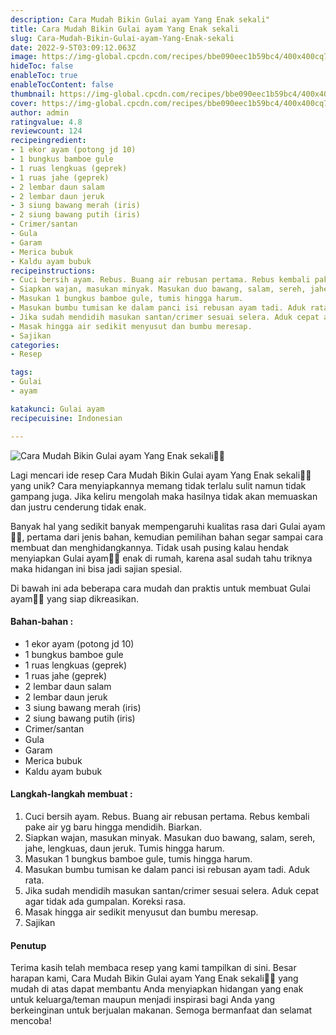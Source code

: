 ```yaml
---
description: Cara Mudah Bikin Gulai ayam Yang Enak sekali"
title: Cara Mudah Bikin Gulai ayam Yang Enak sekali
slug: Cara-Mudah-Bikin-Gulai-ayam-Yang-Enak-sekali
date: 2022-9-5T03:09:12.063Z
image: https://img-global.cpcdn.com/recipes/bbe090eec1b59bc4/400x400cq70/photo.jpg
hideToc: false
enableToc: true
enableTocContent: false
thumbnail: https://img-global.cpcdn.com/recipes/bbe090eec1b59bc4/400x400cq70/photo.jpg
cover: https://img-global.cpcdn.com/recipes/bbe090eec1b59bc4/400x400cq70/photo.jpg
author: admin
ratingvalue: 4.8
reviewcount: 124
recipeingredient:
- 1 ekor ayam (potong jd 10)
- 1 bungkus bamboe gule
- 1 ruas lengkuas (geprek)
- 1 ruas jahe (geprek)
- 2 lembar daun salam
- 2 lembar daun jeruk
- 3 siung bawang merah (iris)
- 2 siung bawang putih (iris)
- Crimer/santan
- Gula
- Garam
- Merica bubuk
- Kaldu ayam bubuk
recipeinstructions:
- Cuci bersih ayam. Rebus. Buang air rebusan pertama. Rebus kembali pake air yg baru hingga mendidih. Biarkan.
- Siapkan wajan, masukan minyak. Masukan duo bawang, salam, sereh, jahe, lengkuas, daun jeruk. Tumis hingga harum.
- Masukan 1 bungkus bamboe gule, tumis hingga harum.
- Masukan bumbu tumisan ke dalam panci isi rebusan ayam tadi. Aduk rata.
- Jika sudah mendidih masukan santan/crimer sesuai selera. Aduk cepat agar tidak ada gumpalan. Koreksi rasa.
- Masak hingga air sedikit menyusut dan bumbu meresap.
- Sajikan
categories:
- Resep

tags:
- Gulai
- ayam

katakunci: Gulai ayam
recipecuisine: Indonesian

---
```


![Cara Mudah Bikin Gulai ayam Yang Enak sekali👩‍🍳](https://img-global.cpcdn.com/recipes/bbe090eec1b59bc4/400x400cq70/photo.jpg)

Lagi mencari ide resep Cara Mudah Bikin Gulai ayam Yang Enak sekali👩‍🍳 yang unik? Cara menyiapkannya memang tidak terlalu sulit namun tidak gampang juga. Jika keliru mengolah maka hasilnya tidak akan memuaskan dan justru cenderung tidak enak.

Banyak hal yang sedikit banyak mempengaruhi kualitas rasa dari Gulai ayam👩‍🍳, pertama dari jenis bahan, kemudian pemilihan bahan segar sampai cara membuat dan menghidangkannya. Tidak usah pusing kalau hendak menyiapkan Gulai ayam👩‍🍳 enak di rumah, karena asal sudah tahu triknya maka hidangan ini bisa jadi sajian spesial.

Di bawah ini ada beberapa cara mudah dan praktis untuk membuat Gulai ayam👩‍🍳 yang siap dikreasikan.

<!--inarticleads1-->

#### Bahan-bahan :

- 1 ekor ayam (potong jd 10)
- 1 bungkus bamboe gule
- 1 ruas lengkuas (geprek)
- 1 ruas jahe (geprek)
- 2 lembar daun salam
- 2 lembar daun jeruk
- 3 siung bawang merah (iris)
- 2 siung bawang putih (iris)
- Crimer/santan
- Gula
- Garam
- Merica bubuk
- Kaldu ayam bubuk

<!--inarticleads2-->

#### Langkah-langkah membuat :

1. Cuci bersih ayam. Rebus. Buang air rebusan pertama. Rebus kembali pake air yg baru hingga mendidih. Biarkan.
1. Siapkan wajan, masukan minyak. Masukan duo bawang, salam, sereh, jahe, lengkuas, daun jeruk. Tumis hingga harum.
1. Masukan 1 bungkus bamboe gule, tumis hingga harum.
1. Masukan bumbu tumisan ke dalam panci isi rebusan ayam tadi. Aduk rata.
1. Jika sudah mendidih masukan santan/crimer sesuai selera. Aduk cepat agar tidak ada gumpalan. Koreksi rasa.
1. Masak hingga air sedikit menyusut dan bumbu meresap.
1. Sajikan

#### Penutup

Terima kasih telah membaca resep yang kami tampilkan di sini. Besar harapan kami, Cara Mudah Bikin Gulai ayam Yang Enak sekali👩‍🍳 yang mudah di atas dapat membantu Anda menyiapkan hidangan yang enak untuk keluarga/teman maupun menjadi inspirasi bagi Anda yang berkeinginan untuk berjualan makanan. Semoga bermanfaat dan selamat mencoba!